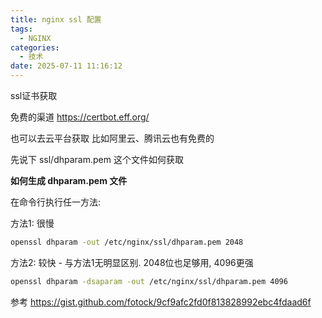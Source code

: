 ```yaml
---
title: nginx ssl 配置
tags:
  - NGINX
categories:
  - 技术
date: 2025-07-11 11:16:12
---
```


ssl证书获取

免费的渠道 https://certbot.eff.org/

也可以去云平台获取 比如阿里云、腾讯云也有免费的

先说下 ssl/dhparam.pem 这个文件如何获取

**如何生成 dhparam.pem 文件**

在命令行执行任一方法:

方法1: 很慢

```bash
openssl dhparam -out /etc/nginx/ssl/dhparam.pem 2048
```

方法2: 较快 - 与方法1无明显区别. 2048位也足够用, 4096更强

```bash
openssl dhparam -dsaparam -out /etc/nginx/ssl/dhparam.pem 4096
```

参考 https://gist.github.com/fotock/9cf9afc2fd0f813828992ebc4fdaad6f
